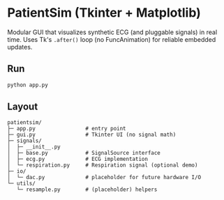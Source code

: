 # PatientSim (Tkinter + Matplotlib)

Modular GUI that visualizes synthetic ECG (and pluggable signals) in real time.
Uses Tk's `.after()` loop (no FuncAnimation) for reliable embedded updates.

## Run
```bash
python app.py
```

## Layout
```
patientsim/
├─ app.py                # entry point
├─ gui.py                # Tkinter UI (no signal math)
├─ signals/
│  ├─ __init__.py
│  ├─ base.py            # SignalSource interface
│  ├─ ecg.py             # ECG implementation
│  └─ respiration.py     # Respiration signal (optional demo)
├─ io/
│  └─ dac.py             # placeholder for future hardware I/O
└─ utils/
   └─ resample.py        # (placeholder) helpers
```
